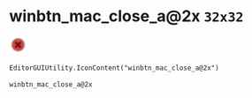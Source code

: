 # winbtn_mac_close_a@2x `32x32`
<img src="/img/winbtn_mac_close_a.png" width=32 height=32>

``` CSharp
EditorGUIUtility.IconContent("winbtn_mac_close_a@2x")
```
```
winbtn_mac_close_a@2x
```
